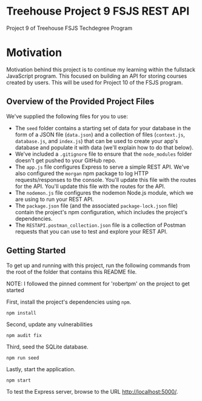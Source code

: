 
# Treehouse Project 9 FSJS REST API
Project 9 of Treehouse FSJS Techdegree Program

# Motivation
Motivation behind this project is to continue my learning within the fullstack JavaScript program. This focused on building an API for storing courses created by users.  This will be used for Project 10 of the FSJS program.

## Overview of the Provided Project Files

We've supplied the following files for you to use: 

* The `seed` folder contains a starting set of data for your database in the form of a JSON file (`data.json`) and a collection of files (`context.js`, `database.js`, and `index.js`) that can be used to create your app's database and populate it with data (we'll explain how to do that below).
* We've included a `.gitignore` file to ensure that the `node_modules` folder doesn't get pushed to your GitHub repo.
* The `app.js` file configures Express to serve a simple REST API. We've also configured the `morgan` npm package to log HTTP requests/responses to the console. You'll update this file with the routes for the API. You'll update this file with the routes for the API.
* The `nodemon.js` file configures the nodemon Node.js module, which we are using to run your REST API.
* The `package.json` file (and the associated `package-lock.json` file) contain the project's npm configuration, which includes the project's dependencies.
* The `RESTAPI.postman_collection.json` file is a collection of Postman requests that you can use to test and explore your REST API.

## Getting Started

To get up and running with this project, run the following commands from the root of the folder that contains this README file.

NOTE: I followed the pinned comment for 'robertpm' on the project to get started

First, install the project's dependencies using `npm`.

```
npm install
```

Second, update any vulnerabilities

```
npm audit fix
```

Third, seed the SQLite database.

```
npm run seed
```

Lastly, start the application.

```
npm start
```

To test the Express server, browse to the URL [http://localhost:5000/](http://localhost:5000/).
